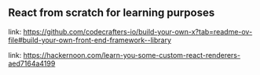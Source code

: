 ## React from scratch for learning purposes

link:  <https://github.com/codecrafters-io/build-your-own-x?tab=readme-ov-file#build-your-own-front-end-framework--library>

link: <https://hackernoon.com/learn-you-some-custom-react-renderers-aed7164a4199>
